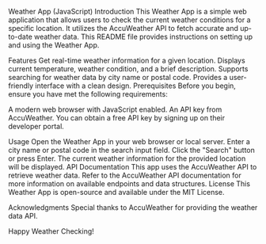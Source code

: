 Weather App (JavaScript)
Introduction
This Weather App is a simple web application that allows users to check the current weather conditions for a specific location. It utilizes the AccuWeather API to fetch accurate and up-to-date weather data. This README file provides instructions on setting up and using the Weather App.

Features
Get real-time weather information for a given location.
Displays current temperature, weather condition, and a brief description.
Supports searching for weather data by city name or postal code.
Provides a user-friendly interface with a clean design.
Prerequisites
Before you begin, ensure you have met the following requirements:

A modern web browser with JavaScript enabled.
An API key from AccuWeather. You can obtain a free API key by signing up on their developer portal.

Usage
Open the Weather App in your web browser or local server.
Enter a city name or postal code in the search input field.
Click the "Search" button or press Enter.
The current weather information for the provided location will be displayed.
API Documentation
This app uses the AccuWeather API to retrieve weather data. Refer to the AccuWeather API documentation for more information on available endpoints and data structures.
License
This Weather App is open-source and available under the MIT License.

Acknowledgments
Special thanks to AccuWeather for providing the weather data API.

Happy Weather Checking!
